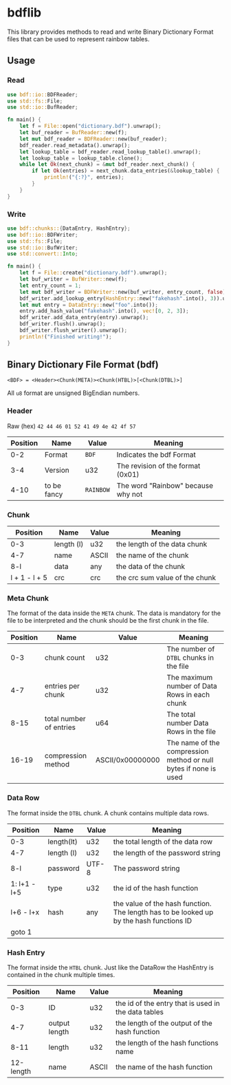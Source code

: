 # bdflib

This library provides methods to read and write Binary Dictionary Format files that can be used to represent rainbow tables.

## Usage

### Read

```rust
use bdf::io::BDFReader;
use std::fs::File;
use std::io::BufReader;

fn main() {
    let f = File::open("dictionary.bdf").unwrap();
    let buf_reader = BufReader::new(f);
    let mut bdf_reader = BDFReader::new(buf_reader);
    bdf_reader.read_metadata().unwrap();
    let lookup_table = bdf_reader.read_lookup_table().unwrap();
    let lookup_table = lookup_table.clone();
    while let Ok(next_chunk) = &mut bdf_reader.next_chunk() {
        if let Ok(entries) = next_chunk.data_entries(&lookup_table) {
            println!("{:?}", entries);
        }
    }
}
```

### Write

```rust
use bdf::chunks::{DataEntry, HashEntry};
use bdf::io::BDFWriter;
use std::fs::File;
use std::io::BufWriter;
use std::convert::Into;

fn main() {
    let f = File::create("dictionary.bdf").unwrap();
    let buf_writer = BufWriter::new(f);
    let entry_count = 1;
    let mut bdf_writer = BDFWriter::new(buf_writer, entry_count, false);
    bdf_writer.add_lookup_entry(HashEntry::new("fakehash".into(), 3)).unwrap();
    let mut entry = DataEntry::new("foo".into());
    entry.add_hash_value("fakehash".into(), vec![0, 2, 3]);
    bdf_writer.add_data_entry(entry).unwrap();
    bdf_writer.flush().unwrap();
    bdf_writer.flush_writer().unwrap();
    println!("Finished writing!");
}
```

## Binary Dictionary File Format (bdf)

```
<BDF> = <Header><Chunk(META)><Chunk(HTBL)>[<Chunk(DTBL)>]
```

All `u8` format are unsigned BigEndian numbers.

### Header

Raw (hex) `42 44 46 01 52 41 49 4e 42 4f 57`

| Position | Name        | Value     | Meaning                            |
| -------- | ----------- | --------- | ---------------------------------- |
| 0-2      | Format      | `BDF`     | Indicates the bdf Format           |
| 3-4      | Version     | u32       | The revision of the format (0x01)  |
| 4-10     | to be fancy | `RAINBOW` | The word "Rainbow" because why not |


### Chunk

| Position      | Name       | Value | Meaning                        |
| ------------- | ---------- | ----- | ------------------------------ |
| 0-3           | length (l) | u32   | the length of the data chunk   |
| 4-7           | name       | ASCII | the name of the chunk          |
| 8-l           | data       | any   | the data of the chunk          |
| l + 1 - l + 5 | crc        | crc   | the crc sum value of the chunk |

### Meta Chunk

The format of the data inside the `META` chunk.
The data is mandatory for the file to be interpreted and the chunk should be the first chunk in the file.

| Position | Name                    | Value            | Meaning                                                          |
| -------- | ----------------------- | ---------------- | ---------------------------------------------------------------- |
| 0-3      | chunk count             | u32              | The number of `DTBL` chunks in the file                          |
| 4-7      | entries per chunk       | u32              | The maximum number of Data Rows in each chunk                    |
| 8-15     | total number of entries | u64              | The total number Data Rows in the file                           |
| 16-19    | compression method      | ASCII/0x00000000 | The name of the compression method or null bytes if none is used |

### Data Row

The format inside the `DTBL` chunk.
A chunk contains multiple data rows.

| Position  | Name       | Value | Meaning                                                                                 |
| --------- | ---------- | ----- | --------------------------------------------------------------------------------------- |
| 0-3       | length(lt) | u32   | the total length of the data row                                                        |
| 4-7       | length (l) | u32   | the length of the password string                                                       |
| 8-l       | password   | UTF-8 | The password string                                                                     |
| 1: l+1 - l+5 | type       | u32   | the id of the hash function                                                             |
| l+6 - l+x | hash       | any   | the value of the hash function. The length has to be looked up by the hash functions ID |
| goto 1   |


### Hash Entry

The format inside the `HTBL` chunk.
Just like the DataRow the HashEntry is contained in the chunk multiple times.

| Position  | Name          | Value | Meaning                                             |
| --------- | ------------- | ----- | --------------------------------------------------- |
| 0-3       | ID            | u32   | the id of the entry that is used in the data tables |
| 4-7       | output length | u32   | the length of the output of the hash function       |
| 8-11      | length        | u32   | the length of the hash functions name               |
| 12-length | name          | ASCII | the name of the hash function                       |
